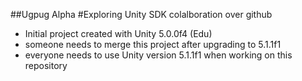 ##Ugpug Alpha
#Exploring Unity SDK colalboration over github

* Initial project created with Unity 5.0.0f4 (Edu)
* someone needs to merge this project after upgrading to 5.1.1f1
* everyone needs to use Unity version 5.1.1f1 when working on this repository